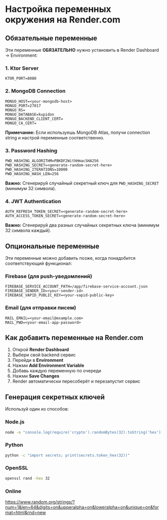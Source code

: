 # Настройка переменных окружения на Render.com

## Обязательные переменные

Эти переменные **ОБЯЗАТЕЛЬНО** нужно установить в Render Dashboard → Environment:

### 1. Ktor Server
```
KTOR_PORT=8080
```

### 2. MongoDB Connection
```
MONGO_HOST=<your-mongodb-host>
MONGO_PORT=27017
MONGO_RS=
MONGO_DATABASE=kupidon
MONGO_BACKEND_CLIENT_CERT=
MONGO_CA_CERT=
```

**Примечание:** Если используешь MongoDB Atlas, получи connection string и настрой переменные соответственно.

### 3. Password Hashing
```
PWD_HASHING_ALGORITHM=PBKDF2WithHmacSHA256
PWD_HASHING_SECRET=<generate-random-secret-here>
PWD_HASHING_ITERATIONS=10000
PWD_HASHING_HASH_LEN=256
```

**Важно:** Сгенерируй случайный секретный ключ для `PWD_HASHING_SECRET` (минимум 32 символа).

### 4. JWT Authentication
```
AUTH_REFRESH_TOKEN_SECRET=<generate-random-secret-here>
AUTH_ACCESS_TOKEN_SECRET=<generate-random-secret-here>
```

**Важно:** Сгенерируй два разных случайных секретных ключа (минимум 32 символа каждый).

## Опциональные переменные

Эти переменные можно добавить позже, когда понадобится соответствующий функционал:

### Firebase (для push-уведомлений)
```
FIREBASE_SERVICE_ACCOUNT_PATH=/app/firebase-service-account.json
FIREBASE_SENDER_ID=<your-sender-id>
FIREBASE_VAPID_PUBLIC_KEY=<your-vapid-public-key>
```

### Email (для отправки писем)
```
MAIL_EMAIL=<your-email@example.com>
MAIL_PWD=<your-email-app-password>
```

## Как добавить переменные на Render.com

1. Открой **Render Dashboard**
2. Выбери свой backend сервис
3. Перейди в **Environment**
4. Нажми **Add Environment Variable**
5. Добавь каждую переменную по очереди
6. Нажми **Save Changes**
7. Render автоматически пересоберёт и перезапустит сервис

## Генерация секретных ключей

Используй один из способов:

### Node.js
```bash
node -e "console.log(require('crypto').randomBytes(32).toString('hex'))"
```

### Python
```bash
python -c "import secrets; print(secrets.token_hex(32))"
```

### OpenSSL
```bash
openssl rand -hex 32
```

### Online
https://www.random.org/strings/?num=1&len=64&digits=on&upperalpha=on&loweralpha=on&unique=on&format=html&rnd=new
